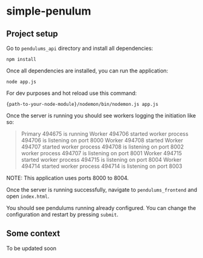 # simple-penulum


## Project setup
Go to `pendulums_api` directory and install all dependencies:

```
npm install
```
Once all dependencies are installed, you can run the application:
```
node app.js
```
For dev purposes and hot reload use this command:
```
{path-to-your-node-module}/nodemon/bin/nodemon.js app.js
```
Once the server is running you should see workers logging the initiation like so:
> Primary 494675 is running
Worker 494706 started
worker process 494706 is listening on port 8000
Worker 494708 started
Worker 494707 started
worker process 494708 is listening on port 8002
worker process 494707 is listening on port 8001
Worker 494715 started
worker process 494715 is listening on port 8004
Worker 494714 started
worker process 494714 is listening on port 8003

NOTE: This application uses ports 8000 to 8004.

Once the server is running successfully, navigate to `pendulums_frontend` and open `index.html`.

You should see pendulums running already configured. You can change the configuration and restart by pressing `submit`.

## Some context
To be updated soon


